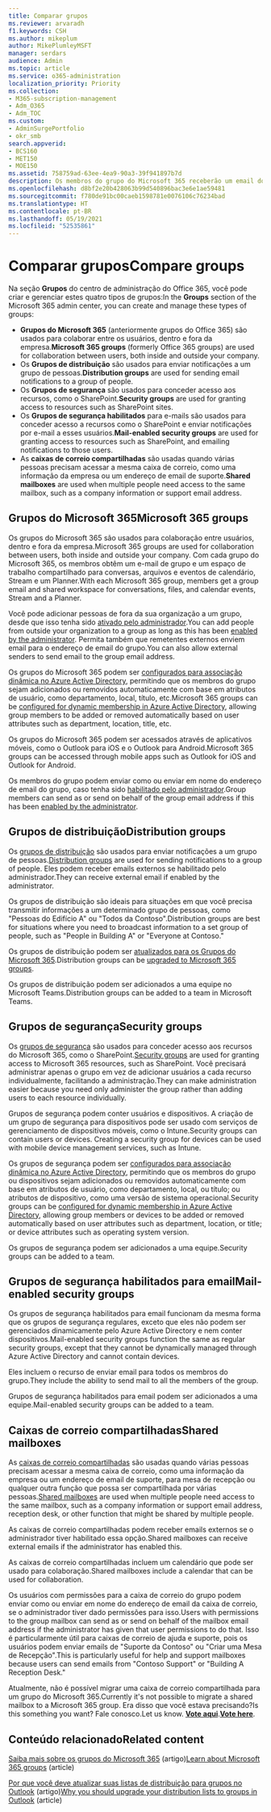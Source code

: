 ```yaml
---
title: Comparar grupos
ms.reviewer: arvaradh
f1.keywords: CSH
ms.author: mikeplum
author: MikePlumleyMSFT
manager: serdars
audience: Admin
ms.topic: article
ms.service: o365-administration
localization_priority: Priority
ms.collection:
- M365-subscription-management
- Adm_O365
- Adm_TOC
ms.custom:
- AdminSurgePortfolio
- okr_smb
search.appverid:
- BCS160
- MET150
- MOE150
ms.assetid: 758759ad-63ee-4ea9-90a3-39f941897b7d
description: Os membros do grupo do Microsoft 365 receberão um email do grupo e um espaço de trabalho compartilhado para conversas, arquivos e eventos do calendário, como o Stream e um Planner.
ms.openlocfilehash: d8bf2e20b428063b99d540896bac3e6e1ae59481
ms.sourcegitcommit: f780de91bc00caeb1598781e0076106c76234bad
ms.translationtype: HT
ms.contentlocale: pt-BR
ms.lasthandoff: 05/19/2021
ms.locfileid: "52535861"
---
```

# <a name="compare-groups"></a><span data-ttu-id="e98d5-103">Comparar grupos</span><span class="sxs-lookup"><span data-stu-id="e98d5-103">Compare groups</span></span>

<span data-ttu-id="e98d5-104">Na seção **Grupos** do centro de administração do Office 365, você pode criar e gerenciar estes quatro tipos de grupos:</span><span class="sxs-lookup"><span data-stu-id="e98d5-104">In the **Groups** section of the Microsoft 365 admin center, you can create and manage these types of groups:</span></span> 

- <span data-ttu-id="e98d5-105">**Grupos do Microsoft 365** (anteriormente grupos do Office 365) são usados para colaborar entre os usuários, dentro e fora da empresa.</span><span class="sxs-lookup"><span data-stu-id="e98d5-105">**Microsoft 365 groups** (formerly Office 365 groups) are used for collaboration between users, both inside and outside your company.</span></span>
- <span data-ttu-id="e98d5-106">Os **Grupos de distribuição** são usados para enviar notificações a um grupo de pessoas.</span><span class="sxs-lookup"><span data-stu-id="e98d5-106">**Distribution groups** are used for sending email notifications to a group of people.</span></span>
- <span data-ttu-id="e98d5-107">Os **Grupos de segurança** são usados para conceder acesso aos recursos, como o SharePoint.</span><span class="sxs-lookup"><span data-stu-id="e98d5-107">**Security groups** are used for granting access to resources such as SharePoint sites.</span></span>
- <span data-ttu-id="e98d5-108">Os **Grupos de segurança habilitados** para e-mails são usados para conceder acesso a recursos como o SharePoint e enviar notificações por e-mail a esses usuários.</span><span class="sxs-lookup"><span data-stu-id="e98d5-108">**Mail-enabled security groups** are used for granting access to resources such as SharePoint, and emailing notifications to those users.</span></span>
- <span data-ttu-id="e98d5-109">As **caixas de correio compartilhadas** são usadas quando várias pessoas precisam acessar a mesma caixa de correio, como uma informação da empresa ou um endereço de email de suporte.</span><span class="sxs-lookup"><span data-stu-id="e98d5-109">**Shared mailboxes** are used when multiple people need access to the same mailbox, such as a company information or support email address.</span></span>

## <a name="microsoft-365-groups"></a><span data-ttu-id="e98d5-110">Grupos do Microsoft 365</span><span class="sxs-lookup"><span data-stu-id="e98d5-110">Microsoft 365 groups</span></span>

<span data-ttu-id="e98d5-111">Os grupos do Microsoft 365 são usados para colaboração entre usuários, dentro e fora da empresa.</span><span class="sxs-lookup"><span data-stu-id="e98d5-111">Microsoft 365 groups are used for collaboration between users, both inside and outside your company.</span></span> <span data-ttu-id="e98d5-112">Com cada grupo do Microsoft 365, os membros obtêm um e-mail de grupo e um espaço de trabalho compartilhado para conversas, arquivos e eventos de calendário, Stream e um Planner.</span><span class="sxs-lookup"><span data-stu-id="e98d5-112">With each Microsoft 365 group, members get a group email and shared workspace for conversations, files, and calendar events, Stream and a Planner.</span></span>

<span data-ttu-id="e98d5-113">Você pode adicionar pessoas de fora da sua organização a um grupo, desde que isso tenha sido [ativado pelo administrador](manage-guest-access-in-groups.md).</span><span class="sxs-lookup"><span data-stu-id="e98d5-113">You can add people from outside your organization to a group as long as this has been [enabled by the administrator](manage-guest-access-in-groups.md).</span></span> <span data-ttu-id="e98d5-114">Permita também que remetentes externos enviem email para o endereço de email do grupo.</span><span class="sxs-lookup"><span data-stu-id="e98d5-114">You can also allow external senders to send email to the group email address.</span></span>

<span data-ttu-id="e98d5-115">Os grupos do Microsoft 365 podem ser [configurados para associação dinâmica no Azure Active Directory](/azure/active-directory/users-groups-roles/groups-change-type), permitindo que os membros do grupo sejam adicionados ou removidos automaticamente com base em atributos de usuário, como departamento, local, título, etc.</span><span class="sxs-lookup"><span data-stu-id="e98d5-115">Microsoft 365 groups can be [configured for dynamic membership in Azure Active Directory](/azure/active-directory/users-groups-roles/groups-change-type), allowing group members to be added or removed automatically based on user attributes such as department, location, title, etc.</span></span>

<span data-ttu-id="e98d5-116">Os grupos do Microsoft 365 podem ser acessados através de aplicativos móveis, como o Outlook para iOS e o Outlook para Android.</span><span class="sxs-lookup"><span data-stu-id="e98d5-116">Microsoft 365 groups can be accessed through mobile apps such as Outlook for iOS and Outlook for Android.</span></span>

<span data-ttu-id="e98d5-117">Os membros do grupo podem enviar como ou enviar em nome do endereço de email do grupo, caso tenha sido [habilitado pelo administrador](../../solutions/allow-members-to-send-as-or-send-on-behalf-of-group.md).</span><span class="sxs-lookup"><span data-stu-id="e98d5-117">Group members can send as or send on behalf of the group email address if this has been [enabled by the administrator](../../solutions/allow-members-to-send-as-or-send-on-behalf-of-group.md).</span></span>

## <a name="distribution-groups"></a><span data-ttu-id="e98d5-118">Grupos de distribuição</span><span class="sxs-lookup"><span data-stu-id="e98d5-118">Distribution groups</span></span>

<span data-ttu-id="e98d5-119">Os [grupos de distribuição](/exchange/recipients-in-exchange-online/manage-distribution-groups/manage-distribution-groups) são usados para enviar notificações a um grupo de pessoas.</span><span class="sxs-lookup"><span data-stu-id="e98d5-119">[Distribution groups](/exchange/recipients-in-exchange-online/manage-distribution-groups/manage-distribution-groups) are used for sending notifications to a group of people.</span></span> <span data-ttu-id="e98d5-120">Eles podem receber emails externos se habilitado pelo administrador.</span><span class="sxs-lookup"><span data-stu-id="e98d5-120">They can receive external email if enabled by the administrator.</span></span>

<span data-ttu-id="e98d5-121">Os grupos de distribuição são ideais para situações em que você precisa transmitir informações a um determinado grupo de pessoas, como "Pessoas do Edifício A" ou "Todos da Contoso".</span><span class="sxs-lookup"><span data-stu-id="e98d5-121">Distribution groups are best for situations where you need to broadcast information to a set group of people, such as "People in Building A" or "Everyone at Contoso."</span></span>

<span data-ttu-id="e98d5-122">Os grupos de distribuição podem ser [atualizados para os Grupos do Microsoft 365](../manage/upgrade-distribution-lists.md).</span><span class="sxs-lookup"><span data-stu-id="e98d5-122">Distribution groups can be [upgraded to Microsoft 365 groups](../manage/upgrade-distribution-lists.md).</span></span>

<span data-ttu-id="e98d5-123">Os grupos de distribuição podem ser adicionados a uma equipe no Microsoft Teams.</span><span class="sxs-lookup"><span data-stu-id="e98d5-123">Distribution groups can be added to a team in Microsoft Teams.</span></span>

## <a name="security-groups"></a><span data-ttu-id="e98d5-124">Grupos de segurança</span><span class="sxs-lookup"><span data-stu-id="e98d5-124">Security groups</span></span>

<span data-ttu-id="e98d5-125">Os [grupos de segurança](../email/create-edit-or-delete-a-security-group.md) são usados para conceder acesso aos recursos do Microsoft 365, como o SharePoint.</span><span class="sxs-lookup"><span data-stu-id="e98d5-125">[Security groups](../email/create-edit-or-delete-a-security-group.md) are used for granting access to Microsoft 365 resources, such as SharePoint.</span></span> <span data-ttu-id="e98d5-126">Você precisará administrar apenas o grupo em vez de adicionar usuários a cada recurso individualmente, facilitando a administração.</span><span class="sxs-lookup"><span data-stu-id="e98d5-126">They can make administration easier because you need only administer the group rather than adding users to each resource individually.</span></span>

<span data-ttu-id="e98d5-p105">Grupos de segurança podem conter usuários e dispositivos. A criação de um grupo de segurança para dispositivos pode ser usado com serviços de gerenciamento de dispositivos móveis, como o Intune.</span><span class="sxs-lookup"><span data-stu-id="e98d5-p105">Security groups can contain users or devices. Creating a security group for devices can be used with mobile device management services, such as Intune.</span></span>

<span data-ttu-id="e98d5-129">Os grupos de segurança podem ser [configurados para associação dinâmica no Azure Active Directory](/azure/active-directory/users-groups-roles/groups-change-type), permitindo que os membros do grupo ou dispositivos sejam adicionados ou removidos automaticamente com base em atributos de usuário, como departamento, local, ou título; ou atributos de dispositivo, como uma versão de sistema operacional.</span><span class="sxs-lookup"><span data-stu-id="e98d5-129">Security groups can be [configured for dynamic membership in Azure Active Directory](/azure/active-directory/users-groups-roles/groups-change-type), allowing group members or devices to be added or removed automatically based on user attributes such as department, location, or title; or device attributes such as operating system version.</span></span>

<span data-ttu-id="e98d5-130">Os grupos de segurança podem ser adicionados a uma equipe.</span><span class="sxs-lookup"><span data-stu-id="e98d5-130">Security groups can be added to a team.</span></span>

## <a name="mail-enabled-security-groups"></a><span data-ttu-id="e98d5-131">Grupos de segurança habilitados para email</span><span class="sxs-lookup"><span data-stu-id="e98d5-131">Mail-enabled security groups</span></span>

<span data-ttu-id="e98d5-132">Os grupos de segurança habilitados para email funcionam da mesma forma que os grupos de segurança regulares, exceto que eles não podem ser gerenciados dinamicamente pelo Azure Active Directory e nem conter dispositivos.</span><span class="sxs-lookup"><span data-stu-id="e98d5-132">Mail-enabled security groups function the same as regular security groups, except that they cannot be dynamically managed through Azure Active Directory and cannot contain devices.</span></span>

<span data-ttu-id="e98d5-133">Eles incluem o recurso de enviar email para todos os membros do grupo.</span><span class="sxs-lookup"><span data-stu-id="e98d5-133">They include the ability to send mail to all the members of the group.</span></span>

<span data-ttu-id="e98d5-134">Grupos de segurança habilitados para email podem ser adicionados a uma equipe.</span><span class="sxs-lookup"><span data-stu-id="e98d5-134">Mail-enabled security groups can be added to a team.</span></span>

## <a name="shared-mailboxes"></a><span data-ttu-id="e98d5-135">Caixas de correio compartilhadas</span><span class="sxs-lookup"><span data-stu-id="e98d5-135">Shared mailboxes</span></span>

<span data-ttu-id="e98d5-136">As [caixas de correio compartilhadas](../email/create-a-shared-mailbox.md) são usadas quando várias pessoas precisam acessar a mesma caixa de correio, como uma informação da empresa ou um endereço de email de suporte, para mesa de recepção ou qualquer outra função que possa ser compartilhada por várias pessoas.</span><span class="sxs-lookup"><span data-stu-id="e98d5-136">[Shared mailboxes](../email/create-a-shared-mailbox.md) are used when multiple people need access to the same mailbox, such as a company information or support email address, reception desk, or other function that might be shared by multiple people.</span></span>

<span data-ttu-id="e98d5-137">As caixas de correio compartilhadas podem receber emails externos se o administrador tiver habilitado essa opção.</span><span class="sxs-lookup"><span data-stu-id="e98d5-137">Shared mailboxes can receive external emails if the administrator has enabled this.</span></span>

<span data-ttu-id="e98d5-138">As caixas de correio compartilhadas incluem um calendário que pode ser usado para colaboração.</span><span class="sxs-lookup"><span data-stu-id="e98d5-138">Shared mailboxes include a calendar that can be used for collaboration.</span></span>

<span data-ttu-id="e98d5-139">Os usuários com permissões para a caixa de correio do grupo podem enviar como ou enviar em nome do endereço de email da caixa de correio, se o administrador tiver dado permissões para isso.</span><span class="sxs-lookup"><span data-stu-id="e98d5-139">Users with permissions to the group mailbox can send as or send on behalf of the mailbox email address if the administrator has given that user permissions to do that.</span></span> <span data-ttu-id="e98d5-140">Isso é particularmente útil para caixas de correio de ajuda e suporte, pois os usuários podem enviar emails de "Suporte da Contoso" ou "Criar uma Mesa de Recepção".</span><span class="sxs-lookup"><span data-stu-id="e98d5-140">This is particularly useful for help and support mailboxes because users can send emails from "Contoso Support" or "Building A Reception Desk."</span></span>

<span data-ttu-id="e98d5-141">Atualmente, não é possível migrar uma caixa de correio compartilhada para um grupo do Microsoft 365.</span><span class="sxs-lookup"><span data-stu-id="e98d5-141">Currently it's not possible to migrate a shared mailbox to a Microsoft 365 group.</span></span> <span data-ttu-id="e98d5-142">Era disso que você estava precisando?</span><span class="sxs-lookup"><span data-stu-id="e98d5-142">Is this something you want?</span></span> <span data-ttu-id="e98d5-143">Fale conosco.</span><span class="sxs-lookup"><span data-stu-id="e98d5-143">Let us know.</span></span> <span data-ttu-id="e98d5-144">**[Vote aqui](https://go.microsoft.com/fwlink/?linkid=871518)**.</span><span class="sxs-lookup"><span data-stu-id="e98d5-144">**[Vote here](https://go.microsoft.com/fwlink/?linkid=871518)**.</span></span>

## <a name="related-content"></a><span data-ttu-id="e98d5-145">Conteúdo relacionado</span><span class="sxs-lookup"><span data-stu-id="e98d5-145">Related content</span></span>

<span data-ttu-id="e98d5-146">[Saiba mais sobre os grupos do Microsoft 365](https://support.microsoft.com/office/b565caa1-5c40-40ef-9915-60fdb2d97fa2) (artigo)</span><span class="sxs-lookup"><span data-stu-id="e98d5-146">[Learn about Microsoft 365 groups](https://support.microsoft.com/office/b565caa1-5c40-40ef-9915-60fdb2d97fa2) (article)</span></span>

<span data-ttu-id="e98d5-147">[Por que você deve atualizar suas listas de distribuição para grupos no Outlook](https://support.microsoft.com/office/7fb3d880-593b-4909-aafa-950dd50ce188) (artigo)</span><span class="sxs-lookup"><span data-stu-id="e98d5-147">[Why you should upgrade your distribution lists to groups in Outlook](https://support.microsoft.com/office/7fb3d880-593b-4909-aafa-950dd50ce188) (article)</span></span>
